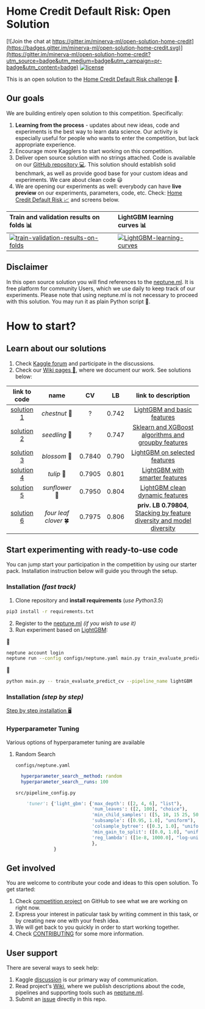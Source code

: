 # Home Credit Default Risk: Open Solution
[![Join the chat at https://gitter.im/minerva-ml/open-solution-home-credit](https://badges.gitter.im/minerva-ml/open-solution-home-credit.svg)](https://gitter.im/minerva-ml/open-solution-home-credit?utm_source=badge&utm_medium=badge&utm_campaign=pr-badge&utm_content=badge)
[![license](https://img.shields.io/github/license/mashape/apistatus.svg?maxAge=2592000)](https://github.com/minerva-ml/open-solution-home-credit/blob/master/LICENSE)

This is an open solution to the [Home Credit Default Risk challenge](https://www.kaggle.com/c/home-credit-default-risk) :house_with_garden:.

## Our goals
We are building entirely open solution to this competition. Specifically:
1. **Learning from the process** - updates about new ideas, code and experiments is the best way to learn data science. Our activity is especially useful for people who wants to enter the competition, but lack appropriate experience.
1. Encourage more Kagglers to start working on this competition.
1. Deliver open source solution with no strings attached. Code is available on our [GitHub repository :computer:](https://github.com/neptune-ml/open-solution-home-credit). This solution should establish solid benchmark, as well as provide good base for your custom ideas and experiments. We care about clean code :smiley:
1. We are opening our experiments as well: everybody can have **live preview** on our experiments, parameters, code, etc. Check: [Home Credit Default Risk :chart_with_upwards_trend:](https://app.neptune.ml/neptune-ml/Home-Credit-Default-Risk) and screens below.

| Train and validation results on folds :bar_chart: | LightGBM learning curves :bar_chart: |
|:---|:---|
|[![train-validation-results-on-folds](https://gist.githubusercontent.com/kamil-kaczmarek/b3b939797fb39752c45fdadfedba3ed9/raw/fbc925f683853fa8af5a95426fcd37fcb3afcf38/hc-1.png)](https://app.neptune.ml/-/dashboard/experiment/bb8d7113-d944-4718-87b5-6aeca4ff85c5)|[![LightGBM-learning-curves](https://gist.githubusercontent.com/kamil-kaczmarek/b3b939797fb39752c45fdadfedba3ed9/raw/fbc925f683853fa8af5a95426fcd37fcb3afcf38/hc-2.png)](https://app.neptune.ml/-/dashboard/experiment/bb8d7113-d944-4718-87b5-6aeca4ff85c5)|

## Disclaimer
In this open source solution you will find references to the [neptune.ml](https://neptune.ml). It is free platform for community Users, which we use daily to keep track of our experiments. Please note that using neptune.ml is not necessary to proceed with this solution. You may run it as plain Python script :snake:.

# How to start?
## Learn about our solutions
1. Check [Kaggle forum](https://www.kaggle.com/c/home-credit-default-risk/discussion/57175) and participate in the discussions.
1. Check our [Wiki pages :house_with_garden:](https://github.com/neptune-ml/open-solution-home-credit/wiki), where we document our work. See solutions below:

| link to code | name | CV | LB | link to description |
|:---:|:---:|:---:|:---:|:---:|
|[solution 1](https://github.com/neptune-ml/open-solution-home-credit/tree/solution-1)|*chestnut* :chestnut:|?|0.742|[LightGBM and basic features](https://github.com/neptune-ml/open-solution-home-credit/wiki/LightGBM-and-basic-features)|
|[solution 2](https://github.com/neptune-ml/open-solution-home-credit/tree/solution-2)|*seedling* :seedling:|?|0.747|[Sklearn and XGBoost algorithms and groupby features](https://github.com/neptune-ml/open-solution-home-credit/wiki/Sklearn-and-XGBoost-algorithms-and-groupby-features)|
|[solution 3](https://github.com/neptune-ml/open-solution-home-credit/tree/solution-3)|*blossom* :blossom:|0.7840|0.790|[LightGBM on selected features](https://github.com/neptune-ml/open-solution-home-credit/wiki/LightGBM-on-selected-features)|
|[solution 4](https://github.com/neptune-ml/open-solution-home-credit/tree/solution-4)|*tulip* :tulip: |0.7905|0.801|[LightGBM with smarter features](https://github.com/neptune-ml/open-solution-home-credit/wiki/LightGBM-with-smarter-features)|
|[solution 5](https://github.com/neptune-ml/open-solution-home-credit/tree/solution-5)|*sunflower* :sunflower:|0.7950|0.804|[LightGBM clean dynamic features](https://github.com/neptune-ml/open-solution-home-credit/wiki/LightGBM-clean-dynamic-features)|
|[solution 6](https://github.com/neptune-ml/open-solution-home-credit/tree/solution-6)|*four leaf clover* :four_leaf_clover:|0.7975|0.806| **priv. LB 0.79804**, [Stacking by feature diversity and model diversity](https://github.com/neptune-ml/open-solution-home-credit/wiki/Stacking-by-feature-diversity-and-model-diversity)|

## Start experimenting with ready-to-use code
You can jump start your participation in the competition by using our starter pack. Installation instruction below will guide you through the setup.

### Installation *(fast track)*
1. Clone repository and **install requirements** (*use Python3.5*)

```bash
pip3 install -r requirements.txt
```

2. Register to the [neptune.ml](https://neptune.ml) _(if you wish to use it)_
3. Run experiment based on [LightGBM](https://github.com/neptune-ml/open-solution-home-credit/wiki/LightGBM-with-smarter-features):

:trident:
```bash
neptune account login
neptune run --config configs/neptune.yaml main.py train_evaluate_predict_cv --pipeline_name lightGBM
```

:snake:
```bash
python main.py -- train_evaluate_predict_cv --pipeline_name lightGBM
```

### Installation *(step by step)*
[Step by step installation :desktop_computer:](https://github.com/neptune-ml/open-solution-home-credit/wiki/Step-by-step-installation)

### Hyperparameter Tuning
Various options of hyperparameter tuning are available

1. Random Search

    `configs/neptune.yaml`
    ```yaml
      hyperparameter_search__method: random
      hyperparameter_search__runs: 100
    ```
    
    `src/pipeline_config.py`
    ```python
        'tuner': {'light_gbm': {'max_depth': ([2, 4, 6], "list"),
                                'num_leaves': ([2, 100], "choice"),
                                'min_child_samples': ([5, 10, 15 25, 50], "list"),
                                'subsample': ([0.95, 1.0], "uniform"),
                                'colsample_bytree': ([0.3, 1.0], "uniform"),
                                'min_gain_to_split': ([0.0, 1.0], "uniform"),
                                'reg_lambda': ([1e-8, 1000.0], "log-uniform"),
                                },
                  }
    ```

## Get involved
You are welcome to contribute your code and ideas to this open solution. To get started:
1. Check [competition project](https://github.com/minerva-ml/open-solution-home-credit/projects/1) on GitHub to see what we are working on right now.
1. Express your interest in paticular task by writing comment in this task, or by creating new one with your fresh idea.
1. We will get back to you quickly in order to start working together.
1. Check [CONTRIBUTING](CONTRIBUTING.md) for some more information.

## User support
There are several ways to seek help:
1. Kaggle [discussion](https://www.kaggle.com/c/home-credit-default-risk/discussion/57175) is our primary way of communication.
1. Read project's [Wiki](https://github.com/minerva-ml/open-solution-home-credit/wiki), where we publish descriptions about the code, pipelines and supporting tools such as [neptune.ml](https://neptune.ml).
1. Submit an [issue]((https://github.com/minerva-ml/open-solution-home-credit/issues)) directly in this repo.
